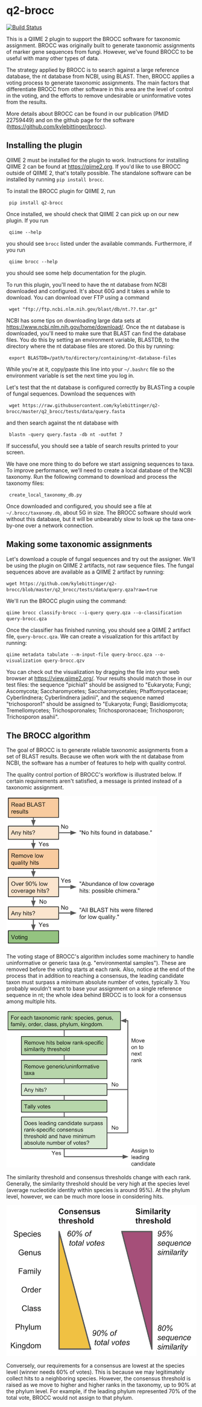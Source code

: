 # q2-brocc

[![Build Status](https://travis-ci.org/kylebittinger/q2-brocc.svg?branch=master)](https://travis-ci.org/kylebittinger/q2-brocc)

This is a QIIME 2 plugin to support the BROCC software for taxonomic
assignment. BROCC was originally built to generate taxonomic
assignments of marker gene sequences from fungi. However, we've found
BROCC to be useful with many other types of data.

The strategy applied by BROCC is to search against a large reference
database, the nt database from NCBI, using BLAST. Then, BROCC applies
a voting process to generate taxonomic assignments. The main factors
that differentiate BROCC from other software in this area are the
level of control in the voting, and the efforts to remove undesirable
or uninformative votes from the results.

More details about BROCC can be found in our publication (PMID
22759449) and on the github page for the software
(https://github.com/kylebittinger/brocc).

## Installing the plugin

QIIME 2 must be installed for the plugin to work. Instructions for
installing QIIME 2 can be found at https://qiime2.org. If you'd like
to use BROCC outside of QIIME 2, that's totally possible.  The
standalone software can be installed by running `pip install brocc`.

To install the BROCC plugin for QIIME 2, run

     pip install q2-brocc

Once installed, we should check that QIIME 2 can pick up on our new
plugin.  If you run

     qiime --help
	 
you should see `brocc` listed under the available commands.
Furthermore, if you run

     qiime brocc --help

you should see some help documentation for the plugin.

To run this plugin, you'll need to have the nt database from NCBI
downloaded and configured. It's about 60G and it takes a while to
download.  You can download over FTP using a command

     wget "ftp://ftp.ncbi.nlm.nih.gov/blast/db/nt.??.tar.gz" 
	 
NCBI has some tips on downloading large data sets at
https://www.ncbi.nlm.nih.gov/home/download/. Once the nt database is
downloaded, you'll need to make sure that BLAST can find the database
files. You do this by setting an environment variable, BLASTDB, to the
directory where the nt database files are stored.  Do this by running:

     export BLASTDB=/path/to/directory/containing/nt-database-files

While you're at it, copy/paste this line into your `~/.bashrc` file so
the environment variable is set the next time you log in.

Let's test that the nt database is configured correctly by BLASTing a
couple of fungal sequences.  Download the sequences with

     wget https://raw.githubusercontent.com/kylebittinger/q2-brocc/master/q2_brocc/tests/data/query.fasta
	 
and then search against the nt database with

     blastn -query query.fasta -db nt -outfmt 7

If successful, you should see a table of search results printed to
your screen.

We have one more thing to do before we start assigning sequences to
taxa.  To improve performance, we'll need to create a local database
of the NCBI taxonomy.  Run the following command to download and
process the taxonomy files:

     create_local_taxonomy_db.py

Once downloaded and configured, you should see a file at
`~/.brocc/taxonomy.db`, about 5G in size.  The BROCC software should
work without this database, but it will be unbearably slow to look up
the taxa one-by-one over a network connection.

## Making some taxonomic assignments

Let's download a couple of fungal sequences and try out the
assigner. We'll be using the plugin on QIIME 2 artifacts, not raw
sequence files.  The fungal sequences above are available as a QIIME 2
artifact by running:

    wget https://github.com/kylebittinger/q2-brocc/blob/master/q2_brocc/tests/data/query.qza?raw=true
	
We'll run the BROCC plugin using the command:

    qiime brocc classify-brocc --i-query query.qza --o-classification query-brocc.qza

Once the classifier has finished running, you should see a QIIME 2
artifact file, `query-brocc.qza`.  We can create a visualization for
this artifact by running:

    qiime metadata tabulate --m-input-file query-brocc.qza --o-visualization query-brocc.qzv
	
You can check out the visualization by dragging the file into your web
browser at https://view.qiime2.org/.  Your results should match those
in our test files: the sequence "pichia1" should be assigned to
"Eukaryota; Fungi; Ascomycota; Saccharomycetes; Saccharomycetales;
Phaffomycetaceae; Cyberlindnera; Cyberlindnera jadinii", and the
sequence named "trichosporon1" should be assigned to "Eukaryota;
Fungi; Basidiomycota; Tremellomycetes; Trichosporonales;
Trichosporonaceae; Trichosporon; Trichosporon asahii".

## The BROCC algorithm

The goal of BROCC is to generate reliable taxonomic assignments from a
set of BLAST results. Because we often work with the nt database from
NCBI, the software has a number of features to help with quality
control.

The quality control portion of BROCC's workflow is illustrated below.
If certain requirements aren't satisfied, a message is printed instead
of a taxonomic assignment.

<img src="tutorial/brocc_algorithm_1.png?raw=true" width="400" height="400" />

The voting stage of BROCC's algorithm includes some machinery to
handle uninformative or generic taxa (e.g. "environmental
samples"). These are removed before the voting starts at each
rank. Also, notice at the end of the process that in addition to
reaching a consensus, the leading candidate taxon must surpass a
minimum absolute number of votes, typically 3.  You probably wouldn't
want to base your assignment on a single reference sequence in nt; the
whole idea behind BROCC is to look for a consensus among multiple
hits.

<img src="tutorial/brocc_algorithm_2.png?raw=true" width="400" height="418" />

The similarity threshold and consensus thresholds change with each
rank.  Generally, the similarity threshold should be very high at the
species level (average nucleotide identity within species is around
95%).  At the phylum level, however, we can be much more loose in
considering hits.

<img src="tutorial/brocc_rank_specific_parameters.png?raw=true" width="509" height="400" />

Conversely, our requirements for a consensus are lowest at the species
level (winner needs 60% of votes). This is because we may legitimately
collect hits to a neighboring species.  However, the consensus
threshold is raised as we move to higher and higher ranks in the
taxonomy, up to 90% at the phylum level.  For example, if the leading
phylum represented 70% of the total vote, BROCC would not assign to
that phylum.



